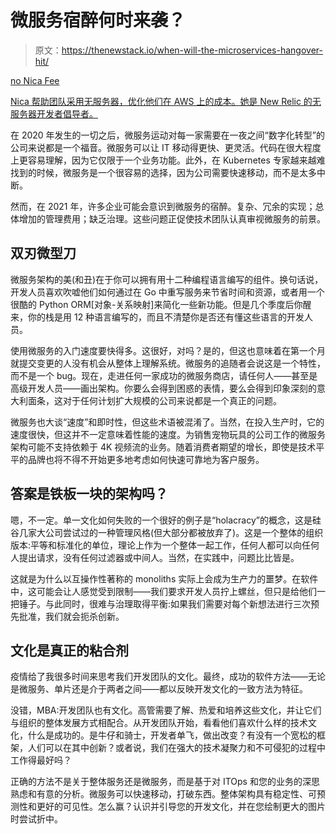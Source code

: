 # 微服务宿醉何时来袭？

> 原文：<https://thenewstack.io/when-will-the-microservices-hangover-hit/>

[](https://www.linkedin.com/in/serverlessmom/)

[no Nica Fee](https://www.linkedin.com/in/serverlessmom/)

[Nica 帮助团队采用无服务器，优化他们在 AWS 上的成本。她是 New Relic 的无服务器开发者倡导者。](https://www.linkedin.com/in/serverlessmom/)

[](https://www.linkedin.com/in/serverlessmom/)[](https://www.linkedin.com/in/serverlessmom/)

在 2020 年发生的一切之后，微服务运动对每一家需要在一夜之间“数字化转型”的公司来说都是一个福音。微服务可以让 IT 移动得更快、更灵活。代码在很大程度上更容易理解，因为它仅限于一个业务功能。此外，在 Kubernetes 专家越来越难找到的时候，微服务是一个很容易的选择，因为公司需要快速移动，而不是太多中断。

然而，在 2021 年，许多企业可能会意识到微服务的宿醉。复杂、冗余的实现；总体增加的管理费用；缺乏治理。这些问题正促使技术团队认真审视微服务的前景。

## **双刃微型刀**

微服务架构的美(和丑)在于你可以拥有用十二种编程语言编写的组件。换句话说，开发人员喜欢吹嘘他们如何通过在 Go 中重写服务来节省时间和资源，或者用一个很酷的 Python ORM[对象-关系映射]来简化一些新功能。但是几个季度后你醒来，你的栈是用 12 种语言编写的，而且不清楚你是否还有懂这些语言的开发人员。

使用微服务的入门速度要快得多。这很好，对吗？是的，但这也意味着在第一个月就提交变更的人没有机会从整体上理解系统。微服务的追随者会说这是一个特性，而不是一个 bug。现在，走进任何一家成功的微服务商店，请任何人——甚至是高级开发人员——画出架构。你要么会得到困惑的表情，要么会得到印象深刻的意大利面条，这对于任何计划扩大规模的公司来说都是一个真正的问题。

微服务也大谈“速度”和即时性，但这些术语被混淆了。当然，在投入生产时，它的速度很快，但这并不一定意味着性能的速度。为销售宠物玩具的公司工作的微服务架构可能不支持依赖于 4K 视频流的业务。随着消费者期望的增长，即使是技术平平的品牌也将不得不开始更多地考虑如何快速可靠地为客户服务。

## **答案是铁板一块的架构吗？**

嗯，不一定。单一文化如何失败的一个很好的例子是“holacracy”的概念，这是硅谷几家大公司尝试过的一种管理风格(但大部分都被放弃了)。这是一个整体的组织版本:平等和标准化的单位，理论上作为一个整体一起工作，任何人都可以向任何人提出请求，没有任何过滤器或中间人。当然，在实践中，问题比比皆是。

这就是为什么以互操作性著称的 monoliths 实际上会成为生产力的噩梦。在软件中，这可能会让人感觉受到限制——我们要求开发人员拧上螺丝，但只是给他们一把锤子。与此同时，很难与治理取得平衡:如果我们需要对每个新想法进行三次预先批准，我们就会扼杀创新。

## **文化是真正的粘合剂**

疫情给了我很多时间来思考我们开发团队的文化。最终，成功的软件方法——无论是微服务、单片还是介于两者之间——都以反映开发文化的一致方法为特征。

没错，MBA:开发团队也有文化。高管需要了解、热爱和培养这些文化，并让它们与组织的整体发展方式相配合。从开发团队开始，看看他们喜欢什么样的技术文化，什么是成功的。是牛仔和骑士，开发者单飞，做出改变？有没有一个宽松的框架，人们可以在其中创新？或者说，我们在强大的技术凝聚力和不可侵犯的过程中工作得最好吗？

正确的方法不是关于整体服务还是微服务，而是基于对 ITOps 和您的业务的深思熟虑和有意的分析。微服务可以快速移动，打破东西。整体架构具有稳定性、可预测性和更好的可见性。怎么赢？认识并引导您的开发文化，并在您绘制更大的图片时尝试折中。

<svg xmlns:xlink="http://www.w3.org/1999/xlink" viewBox="0 0 68 31" version="1.1"><title>Group</title> <desc>Created with Sketch.</desc></svg>